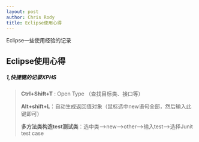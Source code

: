 ```yaml
---
layout: post
author: Chris Rody
title: Eclipse使用心得
---
```


Eclipse一些使用经验的记录

##  Eclipse使用心得

##### 1,快捷键的记录XPHS

> **Ctrl+Shift+T** : Open Type （查找目标类、接口等）
>
> **Alt+shift+L**：自动生成返回值对象（鼠标选中new语句全部，然后输入此键即可）
>
> **多方法类构造test测试类**：选中类—>new—>other—>输入test—>选择Junit  test case
>
>


